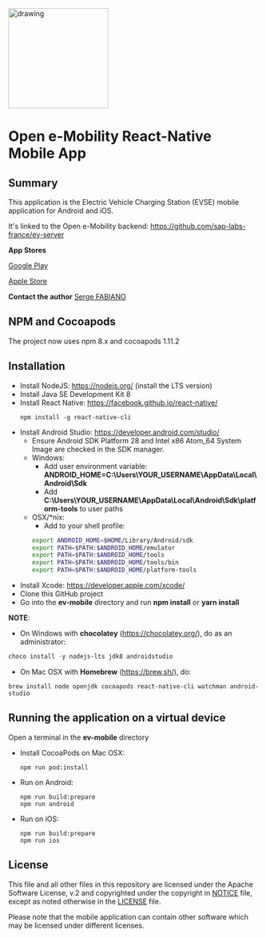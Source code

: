 <img src="https://user-images.githubusercontent.com/32574035/193282473-32e9490b-3d03-4826-a819-872b6c2a0898.png" alt="drawing" width="200"/>


# Open e-Mobility React-Native Mobile App

## Summary

This application is the Electric Vehicle Charging Station (EVSE) mobile application for Android and iOS.

It's linked to the Open e-Mobility backend: https://github.com/sap-labs-france/ev-server

**App Stores**

<a href="https://play.google.com/store/apps/details?id=com.emobility" target="_blank">Google Play</a>

<a href="https://apps.apple.com/us/app/e-mobility/id1443813480?ls=1" target="_blank">Apple Store</a>

**Contact the author** <a href="https://www.linkedin.com/in/serge-fabiano-a420a218/" target="_blank">Serge FABIANO</a>

## NPM and Cocoapods

The project now uses npm 8.x and cocoapods 1.11.2

## Installation

* Install NodeJS: https://nodejs.org/ (install the LTS version)
* Install Java SE Development Kit 8
* Install React Native: https://facebook.github.io/react-native/
  ```
  npm install -g react-native-cli
  ```
* Install Android Studio: https://developer.android.com/studio/
  * Ensure Android SDK Platform 28 and Intel x86 Atom_64 System Image are checked in the SDK manager.
  * Windows:
    * Add user environment variable:
      **ANDROID_HOME=C:\Users\YOUR_USERNAME\AppData\Local\Android\Sdk**
    * Add **C:\Users\YOUR_USERNAME\AppData\Local\Android\Sdk\platform-tools** to user paths
  * OSX/*nix:
    * Add to your shell profile:
    ```bash
    export ANDROID_HOME=$HOME/Library/Android/sdk
    export PATH=$PATH:$ANDROID_HOME/emulator
    export PATH=$PATH:$ANDROID_HOME/tools
    export PATH=$PATH:$ANDROID_HOME/tools/bin
    export PATH=$PATH:$ANDROID_HOME/platform-tools
    ```
* Install Xcode: https://developer.apple.com/xcode/
* Clone this GitHub project
* Go into the **ev-mobile** directory and run **npm install** or **yarn install**

**NOTE**:

* On Windows with **chocolatey** (https://chocolatey.org/), do as an administrator:

```powershell
choco install -y nodejs-lts jdk8 androidstudio
```

* On Mac OSX with **Homebrew** (https://brew.sh/), do:

```shell
brew install node openjdk cocoapods react-native-cli watchman android-studio
```

## Running the application on a virtual device

Open a terminal in the **ev-mobile** directory

* Install CocoaPods on Mac OSX:

  ```shell
  npm run pod:install
  ```

* Run on Android:

  ```shell
  npm run build:prepare
  npm run android
  ```

* Run on iOS:

  ```shell
  npm run build:prepare
  npm run ios
  ```

## License

This file and all other files in this repository are licensed under the Apache Software License, v.2 and copyrighted under the copyright in [NOTICE](NOTICE) file, except as noted otherwise in the [LICENSE](LICENSE) file.

Please note that the mobile application can contain other software which may be licensed under different licenses.
